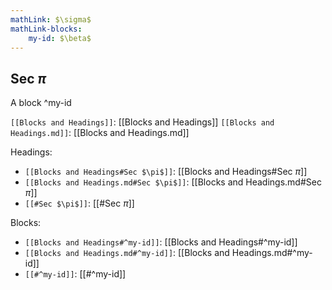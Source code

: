 ```yaml
---
mathLink: $\sigma$
mathLink-blocks:
    my-id: $\beta$
---
```


## Sec $\pi$

A block
^my-id

`[[Blocks and Headings]]`: [[Blocks and Headings]]
`[[Blocks and Headings.md]]`: [[Blocks and Headings.md]]

Headings:
- `[[Blocks and Headings#Sec $\pi$]]`: [[Blocks and Headings#Sec $\pi$]]
- `[[Blocks and Headings.md#Sec $\pi$]]`: [[Blocks and Headings.md#Sec $\pi$]]
- `[[#Sec $\pi$]]`: [[#Sec $\pi$]]

Blocks:
- `[[Blocks and Headings#^my-id]]`: [[Blocks and Headings#^my-id]]
- `[[Blocks and Headings.md#^my-id]]`: [[Blocks and Headings.md#^my-id]]
- `[[#^my-id]]`: [[#^my-id]]